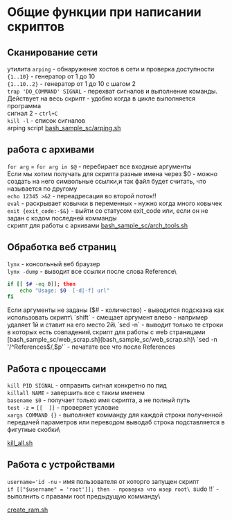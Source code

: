 # Общие функции при написании скриптов
## Сканирование сети
утилита `arping` - обнаружение хостов в сети и проверка доступности\
`{1..10}` - генератор от 1 до 10\
`{1..10..2}` - генератор от 1 до 10 с шагом 2\
`trap 'DO_COMMAND' SIGNAL` - перехват сигналов  и выполнение команды. Действует на весь скрипт - удобно когда в цикле выполняется программа\
сигнал 2 - `ctrl+C`\
`kill -l` - список сигналов\
arping script [bash_sample_sc/arping.sh](bash_sample_sc/arping.sh)

## работа с архивами
`for arg` = `for arg in $@` - перебирает все входные аргументы\
Если мы хотим получать для скрипта разные имена через $0 - можно создать на него символьные ссылки,и так файл будет считать, что называется по другому\
`echo 12345 >&2` - переадресация во второй поток!!\
`eval` - раскрывает ковычки в переменных - нужно когда много ковычек\
`exit {exit_code:-$&}` - выйти со статусом exit_code или, если он не задан с кодом последней комманды\
скрипт для работы с архивами  [bash_sample_sc/arch_tools.sh](bash_sample_sc/arch_tools.sh)

## Обработка веб страниц
`lynx` - консольный веб браузер\
`lynx -dump` - выводит все ссылки после слова Reference\
```bash
if [[ $# -eq 0]]; then
    echo "Usage: $0  [-d|-f] url"
fi
```
Если аргументы не заданы ($# - количество) - выводится подсказка как использовать скрипт\
`shift` - смещает аргумент влево -  например удаляет 1й и ставит на его место 2й\
`sed -n` - выводит только те строки в которых есть совпадения\
 скрипт для работы с web страницами  [bash_sample_sc/web_scrap.sh](bash_sample_sc/web_scrap.sh)\
 `sed -n '/^References$/,$p'` - печатате все что после References

## Работа с процессами
`kill PID SIGNAL` - отправить сигнал конкретно по пид\
`killall NAME` - завершить все с таким именем\
`basename $0` - получает только имя скрипта, а не полный путь\
`test -z` = `[[  ]]` - проверяет условие\
`xargs COMMAND {}` - выполняет комманду для каждой  строки полученной передачей параметров или переводом выводаб строка подставляется в фигутные скобки\

[kill_all.sh](kill_all.sh)

## Работа с устройствами
`username='id -nu` - имя пользователя от которго запущен скрипт\
`if [["$username" = 'root']]; then - проверка что юзер root\
`sudo !!` - выполнить с правами root предыдущую комманду\

[create_ram.sh](create_ram.sh)
